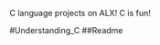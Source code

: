 
C language projects on ALX!
C is fun!

#Understanding_C
##Readme









































